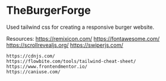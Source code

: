 # TheBurgerForge
Used tailwind css for creating a responsive burger website.


Resources:
    https://remixicon.com/
    https://fontawesome.com/
    https://scrollrevealjs.org/
    https://swiperjs.com/

    https://cdnjs.com/
    https://flowbite.com/tools/tailwind-cheat-sheet/
    https://www.frontendmentor.io/
    https://caniuse.com/

